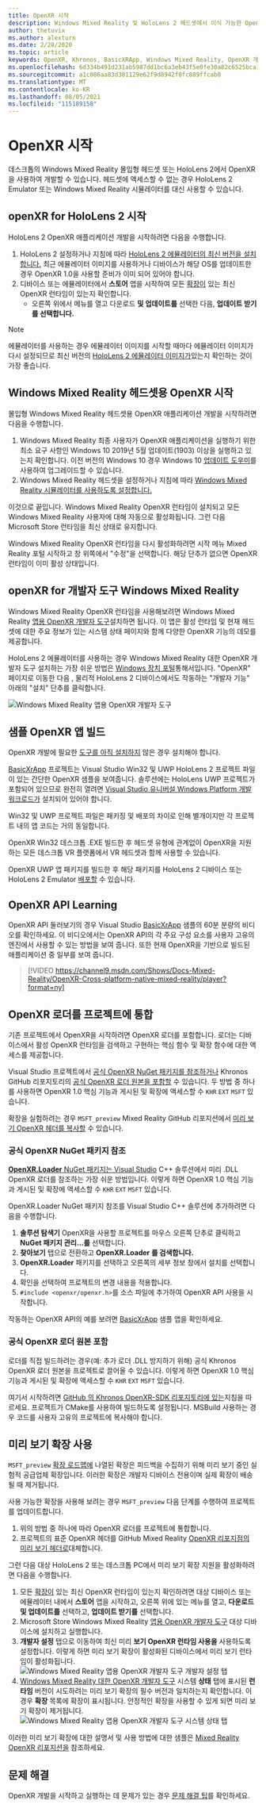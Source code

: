 ```yaml
---
title: OpenXR 시작
description: Windows Mixed Reality 및 HoloLens 2 헤드셋에서 이식 가능한 OpenXR API 표준 사용을 시작합니다.
author: thetuvix
ms.author: alexturn
ms.date: 2/28/2020
ms.topic: article
keywords: OpenXR, Khronos, BasicXRApp, Windows Mixed Reality, OpenXR 개발자 도구, DirectX, 네이티브, 네이티브 앱, 사용자 지정 엔진, 미들웨어, 시작, 101, 미리 보기 확장, OpenXR 런타임 버전, 시스템 상태
ms.openlocfilehash: 6d334b491d231ab5987dd1bc6a3eb43f5e0fe30a82c6525bca1935fbf1cd83bb
ms.sourcegitcommit: a1c086aa83d381129e62f9d8942f0fc889ffcab0
ms.translationtype: MT
ms.contentlocale: ko-KR
ms.lasthandoff: 08/05/2021
ms.locfileid: "115189158"
---
```

# <a name="getting-started-with-openxr"></a>OpenXR 시작

데스크톱의 Windows Mixed Reality 몰입형 헤드셋 또는 HoloLens 2에서 OpenXR을 사용하여 개발할 수 있습니다.  헤드셋에 액세스할 수 없는 경우 HoloLens 2 Emulator 또는 Windows Mixed Reality 시뮬레이터를 대신 사용할 수 있습니다.

## <a name="getting-started-with-openxr-for-hololens-2"></a>openXR for HoloLens 2 시작

HoloLens 2 OpenXR 애플리케이션 개발을 시작하려면 다음을 수행합니다.

1. HoloLens 2 설정하거나 지침에 따라 [HoloLens 2 에뮬레이터의 최신 버전을 설치합니다.](../platform-capabilities-and-apis/using-the-hololens-emulator.md) 최근 에뮬레이터 이미지를 사용하거나 디바이스가 해당 OS를 업데이트한 경우 OpenXR 1.0을 사용할 준비가 이미 되어 있어야 합니다.
2. 디바이스 또는 에뮬레이터에서 **스토어** 앱을 시작하여 모든 [확장이](openxr.md#roadmap) 있는 최신 OpenXR 런타임이 있는지 확인합니다.
    * 오른쪽 위에서 메뉴를 열고 다운로드 **및 업데이트를** 선택한 다음, **업데이트 받기를 선택합니다.**  

> [!NOTE]
> 에뮬레이터를 사용하는 경우 에뮬레이터 이미지를 시작할 때마다 에뮬레이터 이미지가 다시 설정되므로 최신 버전의 [HoloLens 2 에뮬레이터 이미지가](../platform-capabilities-and-apis/using-the-hololens-emulator.md)있는지 확인하는 것이 가장 좋습니다.

## <a name="getting-started-with-openxr-for-windows-mixed-reality-headsets"></a>Windows Mixed Reality 헤드셋용 OpenXR 시작

몰입형 Windows Mixed Reality 헤드셋용 OpenXR 애플리케이션 개발을 시작하려면 다음을 수행합니다.

1. Windows Mixed Reality 최종 사용자가 OpenXR 애플리케이션을 실행하기 위한 최소 요구 사항인 Windows 10 2019년 5월 업데이트(1903) 이상을 실행하고 있는지 확인합니다.  이전 버전의 Windows 10 경우 Windows 10 <a href="https://www.microsoft.com/software-download/windows10" target="_blank">업데이트 도우미</a>를 사용하여 업그레이드할 수 있습니다.
2. Windows Mixed Reality 헤드셋을 설정하거나 지침에 따라 [Windows Mixed Reality 시뮬레이터를 사용하도록 설정합니다.](../platform-capabilities-and-apis/using-the-windows-mixed-reality-simulator.md)

이것으로 끝입니다.  Windows Mixed Reality OpenXR 런타임이 설치되고 모든 Windows Mixed Reality 사용자에 대해 자동으로 활성화됩니다.  그런 다음 Microsoft Store 런타임을 최신 상태로 유지합니다.

Windows Mixed Reality OpenXR 런타임을 다시 활성화하려면 시작 메뉴 Mixed Reality 포털 시작하고 창 위쪽에서 "수정"을 선택합니다.  해당 단추가 없으면 OpenXR 런타임이 이미 활성 상태입니다.<br>

## <a name="getting-the-openxr-developer-tools-for-windows-mixed-reality"></a>openXR for 개발자 도구 Windows Mixed Reality

Windows Mixed Reality OpenXR 런타임을 사용해보려면 Windows Mixed Reality <a href="https://www.microsoft.com/store/productId/9n5cvvl23qbt" target="_blank">앱용 OpenXR 개발자 도구</a>설치하면 됩니다.  이 앱은 활성 런타임 및 현재 헤드셋에 대한 주요 정보가 있는 시스템 상태 페이지와 함께 다양한 OpenXR 기능의 데모를 제공합니다.

HoloLens 2 에뮬레이터를 사용하는 경우 Windows Mixed Reality 대한 OpenXR 개발자 도구 설치하는 가장 쉬운 방법은 [Windows 장치 포털](../platform-capabilities-and-apis/using-the-windows-device-portal.md)통해서입니다. "OpenXR" 페이지로 이동한 다음 , 물리적 HoloLens 2 디바이스에서도 작동하는 "개발자 기능" 아래의 "설치" 단추를 클릭합니다.

![Windows Mixed Reality 앱용 OpenXR 개발자 도구](images/mixed-reality-openxr-developer-tools.png)

## <a name="building-a-sample-openxr-app"></a>샘플 OpenXR 앱 빌드

OpenXR 개발에 필요한 [도구를 아직 설치하지](../install-the-tools.md) 않은 경우 설치해야 합니다.

<a href="https://github.com/microsoft/OpenXR-MixedReality/tree/master/samples/BasicXrApp" target="_blank">BasicXrApp</a> 프로젝트는 Visual Studio Win32 및 UWP HoloLens 2 프로젝트 파일이 있는 간단한 OpenXR 샘플을 보여줍니다. 솔루션에는 HoloLens UWP 프로젝트가 포함되어 있으므로 완전히 열려면 [Visual Studio 유니버설 Windows Platform 개발 워크로드가](../install-the-tools.md#installation-checklist) 설치되어 있어야 합니다.

Win32 및 UWP 프로젝트 파일은 패키징 및 배포의 차이로 인해 별개이지만 각 프로젝트 내의 앱 코드는 거의 동일합니다.

OpenXR Win32 데스크톱 .EXE 빌드한 후 헤드셋 유형에 관계없이 OpenXR을 지원하는 모든 데스크톱 VR 플랫폼에서 VR 헤드셋과 함께 사용할 수 있습니다.

OpenXR UWP 앱 패키지를 빌드한 후 해당 패키지를 HoloLens 2 디바이스 또는 HoloLens 2 Emulator [배포할](../platform-capabilities-and-apis/using-visual-studio.md) 수 있습니다.

## <a name="learning-the-openxr-api"></a>OpenXR API Learning

OpenXR API 둘러보기의 경우 Visual Studio <a href="https://github.com/microsoft/OpenXR-MixedReality/tree/master/samples/BasicXrApp" target="_blank">BasicXrApp</a> 샘플의 60분 분량의 비디오를 확인하세요.  이 비디오에서는 OpenXR API의 각 주요 구성 요소를 사용자 고유의 엔진에서 사용할 수 있는 방법을 보여 줍니다. 또한 현재 OpenXR을 기반으로 빌드된 애플리케이션 중 일부를 보여 줍니다.

>[!VIDEO https://channel9.msdn.com/Shows/Docs-Mixed-Reality/OpenXR-Cross-platform-native-mixed-reality/player?format=ny]

## <a name="integrate-the-openxr-loader-into-a-project"></a>OpenXR 로더를 프로젝트에 통합

기존 프로젝트에서 OpenXR을 시작하려면 OpenXR 로더를 포함합니다.  로더는 디바이스에서 활성 OpenXR 런타임을 검색하고 구현하는 핵심 함수 및 확장 함수에 대한 액세스를 제공합니다.

Visual Studio 프로젝트에서 [공식 OpenXR NuGet 패키지를 참조하거나](#reference-official-openxr-nuget-package) Khronos GitHub 리포지토리의 [공식 OpenXR 로더 원본을 포함할](#include-official-openxr-loader-source) 수 있습니다.  두 방법 중 하나를 사용하면 OpenXR 1.0 핵심 기능과 게시된 및 확장에 액세스할 수 `KHR` `EXT` `MSFT` 있습니다.

확장을 실험하려는 경우 `MSFT_preview` Mixed Reality GitHub 리포지션에서 [미리 보기 OpenXR 헤더를 복사할](#using-preview-extensions) 수 있습니다.

### <a name="reference-official-openxr-nuget-package"></a>공식 OpenXR NuGet 패키지 참조

<a href="https://www.nuget.org/packages/OpenXR.Loader/" target="_blank"> **OpenXR.Loader** NuGet 패키지는 Visual Studio</a> C++ 솔루션에서 미리 .DLL OpenXR 로더를 참조하는 가장 쉬운 방법입니다.  이렇게 하면 OpenXR 1.0 핵심 기능과 게시된 및 확장에 액세스할 수 `KHR` `EXT` `MSFT` 있습니다.

OpenXR.Loader NuGet 패키지 참조를 Visual Studio C++ 솔루션에 추가하려면 다음을 수행합니다.
1. **솔루션 탐색기** OpenXR을 사용할 프로젝트를 마우스 오른쪽 단추로 클릭하고 **NuGet 패키지 관리...를** 선택합니다.
2. **찾아보기** 탭으로 전환하고 **OpenXR.Loader 를 검색합니다.**
3. **OpenXR.Loader** 패키지를 선택하고 오른쪽의 세부 정보 창에서 설치를 선택합니다.
4. 확인을 선택하여 프로젝트의 변경 내용을 적용합니다.
5. `#include <openxr/openxr.h>`를 소스 파일에 추가하여 OpenXR API 사용을 시작합니다.

작동하는 OpenXR API의 예를 보려면 <a href="https://github.com/microsoft/OpenXR-MixedReality/tree/master/samples/BasicXrApp" target="_blank">BasicXrApp</a> 샘플 앱을 확인하세요.

### <a name="include-official-openxr-loader-source"></a>공식 OpenXR 로더 원본 포함

로더를 직접 빌드하려는 경우(예: 추가 로더 .DLL 방지하기 위해) 공식 Khronos OpenXR 로더 원본을 프로젝트로 끌어올 수 있습니다.  이렇게 하면 OpenXR 1.0 핵심 기능과 게시된 및 확장에 액세스할 수 `KHR` `EXT` `MSFT` 있습니다.

여기서 시작하려면 <a href="https://github.com/KhronosGroup/OpenXR-SDK" target="_blank">GitHub 의 Khronos OpenXR-SDK 리포지토리에 있는</a>지침을 따르세요.  프로젝트가 CMake를 사용하여 빌드하도록 설정됩니다. MSBuild 사용하는 경우 코드를 사용자 고유의 프로젝트에 복사해야 합니다.

## <a name="using-preview-extensions"></a>미리 보기 확장 사용

`MSFT_preview` [확장 로드맵에](openxr.md#roadmap) 나열된 확장은 피드백을 수집하기 위해 미리 보기 중인 실험적 공급업체 확장입니다.  이러한 확장은 개발자 디바이스 전용이며 실제 확장이 배송될 때 제거됩니다.

사용 가능한 확장을 사용해 보려는 경우 `MSFT_preview` 다음 단계를 수행하여 프로젝트를 업데이트합니다.
1. 위의 방법 중 하나에 따라 OpenXR 로더를 프로젝트에 통합합니다.
2. 프로젝트의 표준 OpenXR 헤더를 GitHub Mixed Reality <a href="https://github.com/microsoft/OpenXR-MixedReality/tree/master/openxr_preview/include/openxr" target="_blank">OpenXR 리포지점의 미리 보기 헤더로</a>대체합니다.

그런 다음 대상 HoloLens 2 또는 데스크톱 PC에서 미리 보기 확장 지원을 활성화하려면 다음을 수행합니다.
  1. 모든 [확장이](openxr.md#roadmap) 있는 최신 OpenXR 런타임이 있는지 확인하려면 대상 디바이스 또는 에뮬레이터 내에서 **스토어** 앱을 시작하고, 오른쪽 위에 있는 메뉴를 열고, **다운로드 및 업데이트를** 선택하고, **업데이트 받기를** 선택합니다.
  2. Microsoft Store Windows Mixed Reality <a href="https://www.microsoft.com/store/productId/9n5cvvl23qbt" target="_blank">앱용 OpenXR 개발자 도구</a> 대상 디바이스에 설치하고 실행합니다.
  3. **개발자 설정** 탭으로 이동하여 최신 미리 **보기 OpenXR 런타임 사용을** 사용하도록 설정합니다.  이렇게 하면 미리 보기 확장이 활성화된 디바이스에서 미리 보기 런타임이 활성화됩니다.
     ![Windows Mixed Reality 앱용 OpenXR 개발자 도구 개발자 설정 탭](images/mixed-reality-openxr-developer-tools-settings.png)
  4. [Windows Mixed Reality 대한 OpenXR 개발자 도구](openxr-getting-started.md#getting-the-openxr-developer-tools-for-windows-mixed-reality) 시스템 **상태** 탭에 표시된 **런타임** 버전이 시도하려는 미리 보기 확장의 필수 버전과 일치하는지 확인합니다.  이 경우 **확장** 목록에 확장이 표시됩니다.  안정적인 확장을 사용할 수 있게 되면 미리 보기 확장이 제거됩니다.<br />
     ![Windows Mixed Reality 앱용 OpenXR 개발자 도구 시스템 상태 탭](images/mixed-reality-openxr-developer-tools-status.png)

이러한 미리 보기 확장에 대한 설명서 및 사용 방법에 대한 샘플은 <a href="https://github.com/microsoft/OpenXR-MixedReality#openxr-preview-extensions" target="_blank">Mixed Reality OpenXR 리포지션을</a> 참조하세요.

## <a name="troubleshooting"></a>문제 해결

OpenXR 개발을 시작하고 실행하는 데 문제가 있는 경우 [문제 해결 팁](openxr-troubleshooting.md)를 확인하세요.